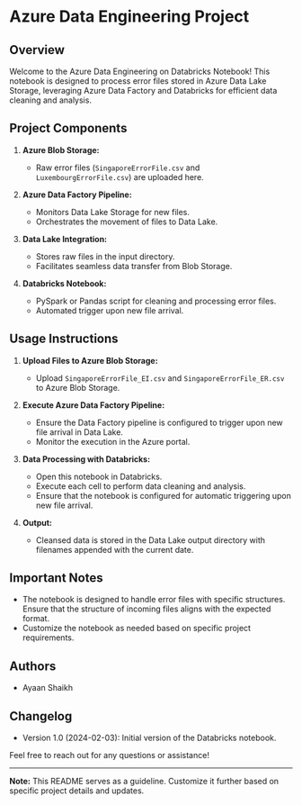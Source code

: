 # Azure Data Engineering Project
## Overview

Welcome to the Azure Data Engineering on Databricks Notebook! This notebook is designed to process error files stored in Azure Data Lake Storage, leveraging Azure Data Factory and Databricks for efficient data cleaning and analysis.

## Project Components

1. **Azure Blob Storage:**
   - Raw error files (`SingaporeErrorFile.csv` and `LuxembourgErrorFile.csv`) are uploaded here.

2. **Azure Data Factory Pipeline:**
   - Monitors Data Lake Storage for new files.
   - Orchestrates the movement of files to Data Lake.

3. **Data Lake Integration:**
   - Stores raw files in the input directory.
   - Facilitates seamless data transfer from Blob Storage.

4. **Databricks Notebook:**
   - PySpark or Pandas script for cleaning and processing error files.
   - Automated trigger upon new file arrival.

## Usage Instructions

1. **Upload Files to Azure Blob Storage:**
   - Upload `SingaporeErrorFile_EI.csv` and `SingaporeErrorFile_ER.csv` to Azure Blob Storage.

2. **Execute Azure Data Factory Pipeline:**
   - Ensure the Data Factory pipeline is configured to trigger upon new file arrival in Data Lake.
   - Monitor the execution in the Azure portal.

3. **Data Processing with Databricks:**
   - Open this notebook in Databricks.
   - Execute each cell to perform data cleaning and analysis.
   - Ensure that the notebook is configured for automatic triggering upon new file arrival.

4. **Output:**
   - Cleansed data is stored in the Data Lake output directory with filenames appended with the current date.

## Important Notes

- The notebook is designed to handle error files with specific structures. Ensure that the structure of incoming files aligns with the expected format.
- Customize the notebook as needed based on specific project requirements.

## Authors

- Ayaan Shaikh

## Changelog

- Version 1.0 (2024-02-03): Initial version of the Databricks notebook.

Feel free to reach out for any questions or assistance!

---

**Note:** This README serves as a guideline. Customize it further based on specific project details and updates.

